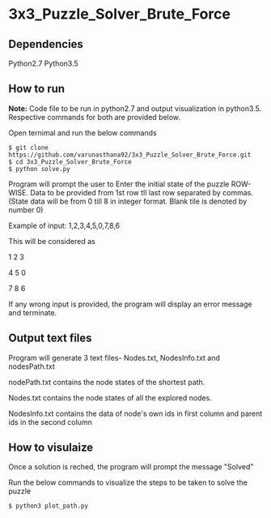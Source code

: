 # 3x3_Puzzle_Solver_Brute_Force

## Dependencies
Python2.7
Python3.5

## How to run
__Note:__ Code file to be run in python2.7 and output visualization in python3.5. Respective commands for both are provided below.

Open ternimal and run the below commands
```
$ git clone https://github.com/varunasthana92/3x3_Puzzle_Solver_Brute_Force.git
$ cd 3x3_Puzzle_Solver_Brute_Force
$ python solve.py
```

Program will prompt the user to Enter the initial state of the puzzle ROW-WISE. Data to be provided from 1st row tll last row separated by commas.
(State data will be from 0 till 8 in integer format. Blank tile is denoted by number 0)

Example of input: 1,2,3,4,5,0,7,8,6

This will be considered as

1 2 3

4 5 0

7 8 6


If any wrong input is provided, the program will display an error message and terminate.

## Output text files
Program will generate 3 text files- Nodes.txt, NodesInfo.txt and nodesPath.txt

nodePath.txt contains the node states of the shortest path.

Nodes.txt contains the node states of all the explored nodes.

NodesInfo.txt contains the data of node's own ids in first column and parent ids in the second column

## How to visulaize
Once a solution is reched, the program will prompt the message "Solved"

Run the below commands to visualize the steps to be taken to solve the puzzle
```
$ python3 plot_path.py
```
